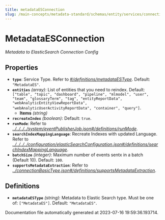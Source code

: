 ```yaml
---
title: metadataESConnection
slug: /main-concepts/metadata-standard/schemas/entity/services/connections/metadata/metadataesconnection
---
```


# MetadataESConnection

*Metadata to ElasticSearch Connection Config*

## Properties

- **`type`**: Service Type. Refer to *[#/definitions/metadataESType](#definitions/metadataESType)*. Default: `"MetadataES"`.
- **`entities`** *(array)*: List of entities that you need to reindex. Default: `["table", "topic", "dashboard", "pipeline", "mlmodel", "user", "team", "glossaryTerm", "tag", "entityReportData", "webAnalyticEntityViewReportData", "webAnalyticUserActivityReportData", "container", "query"]`.
  - **Items** *(string)*
- **`recreateIndex`** *(boolean)*: Default: `true`.
- **`runMode`**: Refer to *[../../../../system/eventPublisherJob.json#/definitions/runMode](#/../../../system/eventPublisherJob.json#/definitions/runMode)*.
- **`searchIndexMappingLanguage`**: Recreate Indexes with updated Language. Refer to *[../../../../configuration/elasticSearchConfiguration.json#/definitions/searchIndexMappingLanguage](#/../../../configuration/elasticSearchConfiguration.json#/definitions/searchIndexMappingLanguage)*.
- **`batchSize`** *(integer)*: Maximum number of events sentx in a batch (Default 10). Default: `100`.
- **`supportsMetadataExtraction`**: Refer to *[../connectionBasicType.json#/definitions/supportsMetadataExtraction](#/connectionBasicType.json#/definitions/supportsMetadataExtraction)*.
## Definitions

- <a id="definitions/metadataESType"></a>**`metadataESType`** *(string)*: Metadata to Elastic Search type. Must be one of: `["MetadataES"]`. Default: `"MetadataES"`.


Documentation file automatically generated at 2023-07-16 19:59:36.193714.

